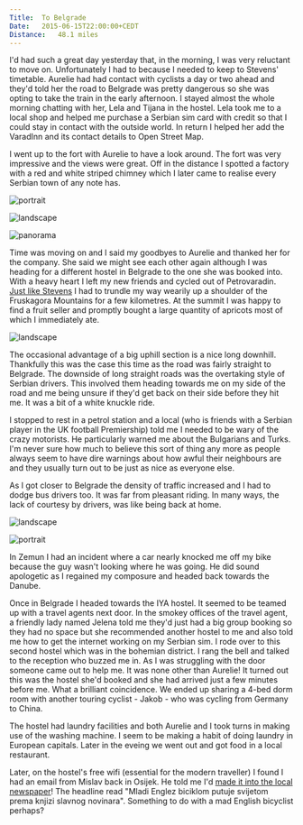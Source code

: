 ```yaml
---
Title:	To Belgrade
Date:	2015-06-15T22:00:00+CEDT
Distance:	48.1 miles
---
```


I'd had such a great day yesterday that, in the morning, I was very reluctant to move on. Unfortunately I had to because I needed to keep to Stevens' timetable. Aurelie had had contact with cyclists a day or two ahead and they'd told her the road to Belgrade was pretty dangerous so she was opting to take the train in the early afternoon. I stayed almost the whole morning chatting with her, Lela and Tijana in the hostel. Lela took me to a local shop and helped me purchase a Serbian sim card with credit so that I could stay in contact with the outside world. In return I helped her add the VaradInn and its contact details to Open Street Map.

I went up to the fort with Aurelie to have a look around. The fort was very impressive and the views were great. Off in the distance I spotted a factory with a red and white striped chimney which I later came to realise every Serbian town of any note has.

![portrait](https://farm4.staticflickr.com/3687/18831346084_a49c6b6d0e.jpg "Petrovaradin")

![landscape](https://farm1.staticflickr.com/471/19458153041_7780f46f29.jpg "View across to Novi Sad")

![panorama](https://pbs.twimg.com/media/CHiNFUgWEAAENPR.jpg:large "View across the Danube")

Time was moving on and I said my goodbyes to Aurelie and thanked her for the company. She said we might see each other again although I was heading for a different hostel in Belgrade to the one she was booked into. With a heavy heart I left my new friends and cycled out of Petrovaradin. [Just like Stevens](http://www.strudel.org.uk/blog/stevens/000179.shtml) I had to trundle my way wearily up a shoulder of the Fruskagora Mountains for a few kilometres. At the summit I was happy to find a fruit seller and promptly bought a large quantity of apricots most of which I immediately ate.

![landscape](https://farm1.staticflickr.com/321/19266336070_df450a4bc8.jpg "Fruit seller")

The occasional advantage of a big uphill section is a nice long downhill. Thankfully this was the case this time as the road was fairly straight to Belgrade. The downside of long straight roads was the overtaking style of Serbian drivers. This involved them heading towards me on my side of the road and me being unsure if they'd get back on their side before they hit me. It was a bit of a white knuckle ride. 

I stopped to rest in a petrol station and a local (who is friends with a Serbian player in the UK football Premiership) told me I needed to be wary of the crazy motorists. He particularly warned me about the Bulgarians and Turks. I'm never sure how much to believe this sort of thing any more as people always seem to have dire warnings about how awful their neighbours are and they usually turn out to be just as nice as everyone else.

As I got closer to Belgrade the density of traffic increased and I had to dodge bus drivers too. It was far from pleasant riding. In many ways, the lack of courtesy by drivers, was like being back at home.

![landscape](https://farm4.staticflickr.com/3691/18831411734_2f9a27b63f.jpg "Heading south from Novi Sad")

![portrait](https://farm4.staticflickr.com/3771/19453916885_6bfb85e383.jpg "Zemun")

In Zemun I had an incident where a car nearly knocked me off my bike because the guy wasn't looking where he was going. He did sound apologetic as I regained my composure and headed back towards the Danube.

Once in Belgrade I headed towards the IYA hostel. It seemed to be teamed up with a travel agents next door. In the smokey offices of the travel agent, a friendly lady named Jelena told me they'd just had a big group booking so they had no space but she recommended another hostel to me and also told me how to get the internet working on my Serbian sim. I rode over to this second hostel which was in the bohemian district. I rang the bell and talked to the reception who buzzed me in. As I was struggling with the door someone came out to help me. It was none other than Aurelie! It turned out this was the hostel she'd booked and she had arrived just a few minutes before me. What a brilliant coincidence. We ended up sharing a 4-bed dorm room with another touring cyclist - Jakob - who was cycling from Germany to China. 

The hostel had laundry facilities and both Aurelie and I took turns in making use of the washing machine. I seem to be making a habit of doing laundry in European capitals. Later in the eveing we went out and got food in a local restaurant.

Later, on the hostel's free wifi (essential for the modern traveller) I found I had an email from Mislav back in Osijek. He told me I'd [made it into the local newspaper](http://www.glas-slavonije.hr/vijest.aspx?id=272322)! The headline read "Mladi Englez biciklom putuje svijetom prema knjizi slavnog novinara". Something to do with a mad English bicyclist perhaps?